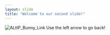```yaml
---
layout: slide
title: "Welcome to our second slide!"
---
```

![ALttP_Bunny_Link](https://user-images.githubusercontent.com/9045551/121939874-1b3d3180-cd13-11eb-934f-e5c5f143f3a8.png)
Use the left arrow to go back!
